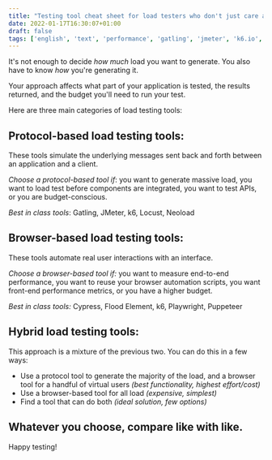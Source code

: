 ```yaml
---
title: "Testing tool cheat sheet for load testers who don't just care about numbers"
date: 2022-01-17T16:30:07+01:00
draft: false
tags: ['english', 'text', 'performance', 'gatling', 'jmeter', 'k6.io', 'flood.io', 'locust', 'playwright', 'puppeteer', 'ship30for30']
---
```

It's not enough to decide _how much_ load you want to generate. You also have to know _how_ you're generating it.

Your approach affects what part of your application is tested, the results returned, and the budget you'll need to run your test.

Here are three main categories of load testing tools:

## Protocol-based load testing tools:

These tools simulate the underlying messages sent back and forth between an application and a client.

_Choose a protocol-based tool if_: you want to generate massive load, you want to load test before components are integrated, you want to test APIs, or you are budget-conscious.

_Best in class tools_: Gatling, JMeter, k6, Locust, Neoload

## Browser-based load testing tools:

These tools automate real user interactions with an interface.

_Choose a browser-based tool if:_ you want to measure end-to-end performance, you want to reuse your browser automation scripts, you want front-end performance metrics, or you have a higher budget.

_Best in class tools:_ Cypress, Flood Element, k6, Playwright, Puppeteer

## Hybrid load testing tools:

This approach is a mixture of the previous two. You can do this in a few ways:
-   Use a protocol tool to generate the majority of the load, and a browser tool for a handful of virtual users _(best functionality, highest effort/cost)_
-   Use a browser-based tool for all load _(expensive, simplest)_
-   Find a tool that can do both _(ideal solution, few options)_
    
## Whatever you choose, compare like with like.

Happy testing!